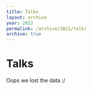 ```yaml
---
title: Talks
layout: archive
year: 2022
permalink: /archive/2021/talk/
archive: true
---
```

# Talks

Oops we lost the data :/

